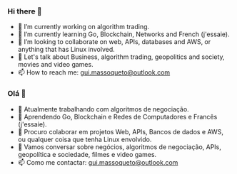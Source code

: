 ### Hi there 👋

- 🔭 I’m currently working on algorithm trading.
- 🌱 I’m currently learning Go, Blockchain, Networks and French (j'essaie).
- 👯 I’m looking to collaborate on web, APIs, databases and AWS, or anything that has Linux involved.
- 💬 Let's talk about Business, algorithm trading, geopolitics and society, movies and video games.
- 📫 How to reach me: gui.massoqueto@outlook.com

### Olá 👋

- 🔭 Atualmente trabalhando com algoritmos de negociação.
- 🌱 Aprendendo Go, Blockchain e Redes de Computadores e Francês (j'essaie).
- 👯 Procuro colaborar em projetos Web, APIs, Bancos de dados e AWS, ou qualquer coisa que tenha Linux envolvido.
- 💬 Vamos conversar sobre negócios, algoritmos de negociação, APIs, geopolítica e sociedade, filmes e video games.
- 📫 Como me contactar: gui.massoqueto@outlook.com

